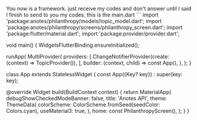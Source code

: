 You now is a framework. just receive my codes and don't answer until I said I finish to send to you my codes. this is the main.dart ```
import 'package:anotes/philanthropy/models/topic_model.dart';
import 'package:anotes/philanthropy/screens/philanthropy_screen.dart';
import 'package:flutter/material.dart';
import 'package:provider/provider.dart';

void main() {
  WidgetsFlutterBinding.ensureInitialized();

  runApp(
    MultiProvider(
      providers: [
        ChangeNotifierProvider(create: (context) => TopicProvider()),
      ],
      builder: (context, child) => const App(),
    ),
  );
}

class App extends StatelessWidget {
  const App({Key? key}) : super(key: key);

  @override
  Widget build(BuildContext context) {
    return MaterialApp(
      debugShowCheckedModeBanner: false,
      title: 'Anotes API',
      theme: ThemeData(
        colorScheme: ColorScheme.fromSeed(seedColor: Colors.cyan),
        useMaterial3: true,
      ),
      home: const PhilanthropyScreen(),
    );
  }
}

```